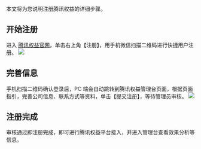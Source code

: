 本文将为您说明注册腾讯权益的详细步骤。
## 开始注册
进入 [腾讯权益官网](https://quanyi.qq.com/)，单击右上角【注册】，用手机微信扫描二维码进行快捷用户注册。
![](https://main.qcloudimg.com/raw/b9f64250fe897380ac5fb3bd7e3d71c0.png)

## 完善信息
手机扫描二维码确认登录后，PC 端会自动跳转到腾讯权益管理台页面，根据页面指引，完善公司信息、联系方式等资料，单击【提交注册】，等待管理员审核。
![](https://main.qcloudimg.com/raw/6422b7763d0f706e8ee5614f3c40fd53.png)

## 注册完成
审核通过即注册完成，即可进行腾讯权益平台接入，并进入管理台查看效果分析等信息。
